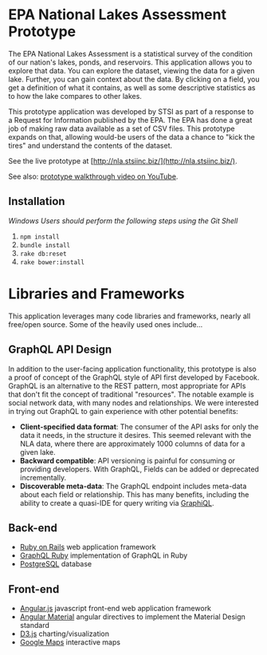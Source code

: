 # EPA National Lakes Assessment Prototype

The EPA National Lakes Assessment is a statistical survey of the condition of our nation's lakes, ponds, and reservoirs. This application allows you to explore that data. You can explore the dataset, viewing the data for a given lake. Further, you can gain context about the data. By clicking on a field, you get a definition of what it contains, as well as some descriptive statistics as to how the lake compares to other lakes.

This prototype application was developed by STSI as part of a response to a Request for Information published by the EPA. The EPA has done a great job of making raw data available as a set of CSV files. This prototype expands on that, allowing would-be users of the data a chance to "kick the tires" and understand the contents of the dataset.

See the live prototype at [http://nla.stsiinc.biz/](http://nla.stsiinc.biz/).

See also: [prototype walkthrough video on YouTube](https://www.youtube.com/watch?v=vQLbE3hn__o).

## Installation
*Windows Users should perform the following steps using the Git Shell*

1. `npm install`
1. `bundle install`
1. `rake db:reset`
1. `rake bower:install`

# Libraries and Frameworks

This application leverages many code libraries and frameworks, nearly all free/open source. Some of the heavily used ones include...

## GraphQL API Design

In addition to the user-facing application functionality, this prototype is also a proof of concept of the GraphQL style of API first developed by Facebook. GraphQL is an alternative to the REST pattern, most appropriate for APIs that don't fit the concept of traditional "resources". The notable example is social network data, with many nodes and relationships. We were interested in trying out GraphQL to gain experience with other potential benefits:

 * __Client-specified data format__: The consumer of the API asks for only the data it needs, in the structure it desires. This seemed relevant with the NLA data, where there are approximately 1000 columns of data for a given lake.
 * __Backward compatible__: API versioning is painful for consuming or providing developers. With GraphQL, Fields can be added or deprecated incrementally.
 * __Discoverable meta-data__: The GraphQL endpoint includes meta-data about each field or relationship. This has many benefits, including the ability to create a quasi-IDE for query writing via [GraphiQL](https://github.com/graphql/graphiql).

## Back-end

 * [Ruby on Rails](http://rubyonrails.org/) web application framework
 * [GraphQL Ruby](https://github.com/rmosolgo/graphql-ruby) implementation of GraphQL in Ruby
 * [PostgreSQL](http://www.postgresql.org/) database

## Front-end

 * [Angular.js](https://angularjs.org/) javascript front-end web application framework
 * [Angular Material](https://material.angularjs.org/) angular directives to implement the Material Design standard
 * [D3.js](http://d3js.org/) charting/visualization
 * [Google Maps](https://developers.google.com/maps/?hl=en) interactive maps 
